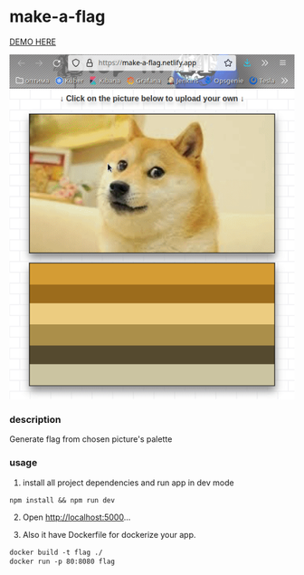 # make-a-flag
[DEMO HERE](https://make-a-flag.netlify.app)

![](https://github.com/ganochenkodg/make-a-flag/blob/master/screenshot.gif)

### description
Generate flag from chosen picture's palette

### usage

1. install all project dependencies and run app in dev mode

```
npm install && npm run dev
```
2. Open [http://localhost:5000](http://localhost:5000)...

3. Also it have Dockerfile for dockerize your app.

```
docker build -t flag ./
docker run -p 80:8080 flag
```
